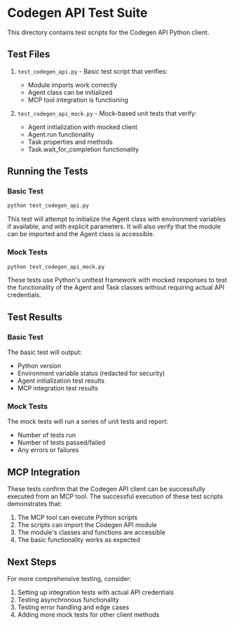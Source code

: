 # Codegen API Test Suite

This directory contains test scripts for the Codegen API Python client.

## Test Files

1. `test_codegen_api.py` - Basic test script that verifies:
   - Module imports work correctly
   - Agent class can be initialized
   - MCP tool integration is functioning

2. `test_codegen_api_mock.py` - Mock-based unit tests that verify:
   - Agent initialization with mocked client
   - Agent.run functionality
   - Task properties and methods
   - Task.wait_for_completion functionality

## Running the Tests

### Basic Test

```bash
python test_codegen_api.py
```

This test will attempt to initialize the Agent class with environment variables if available, and with explicit parameters. It will also verify that the module can be imported and the Agent class is accessible.

### Mock Tests

```bash
python test_codegen_api_mock.py
```

These tests use Python's unittest framework with mocked responses to test the functionality of the Agent and Task classes without requiring actual API credentials.

## Test Results

### Basic Test

The basic test will output:
- Python version
- Environment variable status (redacted for security)
- Agent initialization test results
- MCP integration test results

### Mock Tests

The mock tests will run a series of unit tests and report:
- Number of tests run
- Number of tests passed/failed
- Any errors or failures

## MCP Integration

These tests confirm that the Codegen API client can be successfully executed from an MCP tool. The successful execution of these test scripts demonstrates that:

1. The MCP tool can execute Python scripts
2. The scripts can import the Codegen API module
3. The module's classes and functions are accessible
4. The basic functionality works as expected

## Next Steps

For more comprehensive testing, consider:

1. Setting up integration tests with actual API credentials
2. Testing asynchronous functionality
3. Testing error handling and edge cases
4. Adding more mock tests for other client methods

